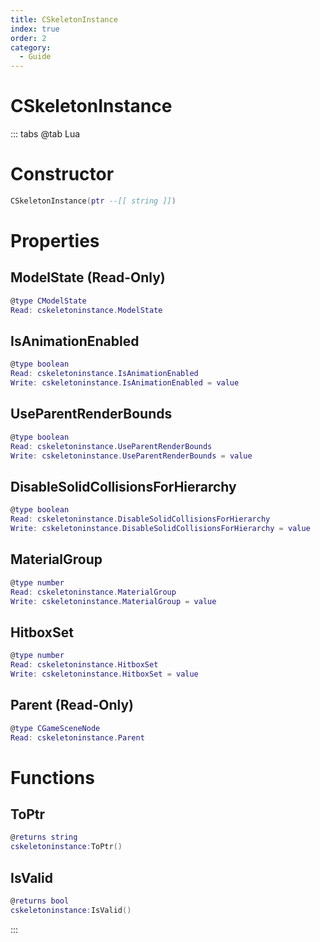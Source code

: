 ```yaml
---
title: CSkeletonInstance
index: true
order: 2
category:
  - Guide
---
```


# CSkeletonInstance

::: tabs
@tab Lua
# Constructor
```lua
CSkeletonInstance(ptr --[[ string ]])
```
# Properties
## ModelState (Read-Only)
```lua
@type CModelState
Read: cskeletoninstance.ModelState
```
## IsAnimationEnabled 
```lua
@type boolean
Read: cskeletoninstance.IsAnimationEnabled
Write: cskeletoninstance.IsAnimationEnabled = value
```
## UseParentRenderBounds 
```lua
@type boolean
Read: cskeletoninstance.UseParentRenderBounds
Write: cskeletoninstance.UseParentRenderBounds = value
```
## DisableSolidCollisionsForHierarchy 
```lua
@type boolean
Read: cskeletoninstance.DisableSolidCollisionsForHierarchy
Write: cskeletoninstance.DisableSolidCollisionsForHierarchy = value
```
## MaterialGroup 
```lua
@type number
Read: cskeletoninstance.MaterialGroup
Write: cskeletoninstance.MaterialGroup = value
```
## HitboxSet 
```lua
@type number
Read: cskeletoninstance.HitboxSet
Write: cskeletoninstance.HitboxSet = value
```
## Parent (Read-Only)
```lua
@type CGameSceneNode
Read: cskeletoninstance.Parent
```
# Functions
## ToPtr
```lua
@returns string
cskeletoninstance:ToPtr()
```
## IsValid
```lua
@returns bool
cskeletoninstance:IsValid()
```

:::